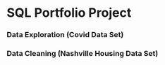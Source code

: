 # SQL Portfolio Project
### Data Exploration (Covid Data Set) 
### Data Cleaning (Nashville Housing Data Set)
